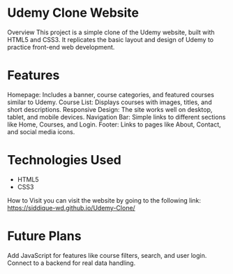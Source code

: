 # Udemy Clone Website

Overview
This project is a simple clone of the Udemy website, built with HTML5 and CSS3. It replicates the basic layout and design of Udemy to practice front-end web development.

# Features 
Homepage: Includes a banner, course categories, and featured courses similar to Udemy.
Course List: Displays courses with images, titles, and short descriptions.
Responsive Design: The site works well on desktop, tablet, and mobile devices.
Navigation Bar: Simple links to different sections like Home, Courses, and Login.
Footer: Links to pages like About, Contact, and social media icons.

# Technologies Used
- HTML5 
- CSS3 

How to Visit
 you can visit the website by going to the following link: https://siddique-wd.github.io/Udemy-Clone/

# Future Plans
Add JavaScript for features like course filters, search, and user login.
Connect to a backend for real data handling.
